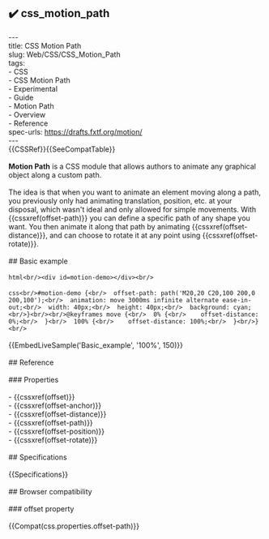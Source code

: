 ## ✔️ css_motion_path 
 ---<br/>title: CSS Motion Path<br/>slug: Web/CSS/CSS_Motion_Path<br/>tags:<br/>  - CSS<br/>  - CSS Motion Path<br/>  - Experimental<br/>  - Guide<br/>  - Motion Path<br/>  - Overview<br/>  - Reference<br/>spec-urls: https://drafts.fxtf.org/motion/<br/>---<br/>{{CSSRef}}{{SeeCompatTable}}<br/><br/>**Motion Path** is a CSS module that allows authors to animate any graphical object along a custom path.<br/><br/>The idea is that when you want to animate an element moving along a path, you previously only had animating translation, position, etc. at your disposal, which wasn't ideal and only allowed for simple movements. With {{cssxref(offset-path)}} you can define a specific path of any shape you want. You then animate it along that path by animating {{cssxref(offset-distance)}}, and can choose to rotate it at any point using {{cssxref(offset-rotate)}}.<br/><br/>## Basic example<br/><br/>```html<br/><div id=motion-demo></div><br/>```<br/><br/>```css<br/>#motion-demo {<br/>  offset-path: path('M20,20 C20,100 200,0 200,100');<br/>  animation: move 3000ms infinite alternate ease-in-out;<br/>  width: 40px;<br/>  height: 40px;<br/>  background: cyan;<br/>}<br/><br/>@keyframes move {<br/>  0% {<br/>    offset-distance: 0%;<br/>  }<br/>  100% {<br/>    offset-distance: 100%;<br/>  }<br/>}<br/>```<br/><br/>{{EmbedLiveSample('Basic_example', '100%', 150)}}<br/><br/>## Reference<br/><br/>### Properties<br/><br/>- {{cssxref(offset)}}<br/>- {{cssxref(offset-anchor)}}<br/>- {{cssxref(offset-distance)}}<br/>- {{cssxref(offset-path)}}<br/>- {{cssxref(offset-position)}}<br/>- {{cssxref(offset-rotate)}}<br/><br/>## Specifications<br/><br/>{{Specifications}}<br/><br/>## Browser compatibility<br/><br/>### offset property<br/><br/>{{Compat(css.properties.offset-path)}}<br/>